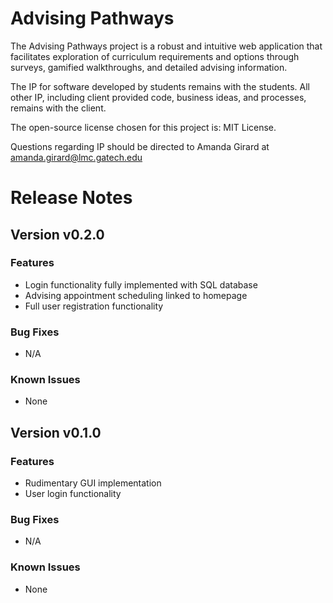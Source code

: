 # Advising Pathways

The Advising Pathways project is a robust and intuitive web application that facilitates exploration of curriculum requirements and options through surveys, gamified walkthroughs, and detailed advising information.

The IP for software developed by students remains with the students. All other IP, including
client provided code, business ideas, and processes, remains with the client.

The open-source license chosen for this project is: MIT License.

Questions regarding IP should be directed to Amanda Girard at amanda.girard@lmc.gatech.edu

# Release Notes

## Version v0.2.0

### Features

- Login functionality fully implemented with SQL database
- Advising appointment scheduling linked to homepage
- Full user registration functionality

### Bug Fixes

- N/A

### Known Issues

- None

## Version v0.1.0

### Features

- Rudimentary GUI implementation
- User login functionality

### Bug Fixes

- N/A

### Known Issues

- None